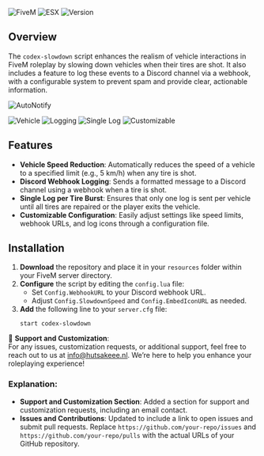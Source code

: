![FiveM](https://img.shields.io/badge/FiveM-%2300a3e0.svg?style=flat&logo=discord&logoColor=white) ![ESX](https://img.shields.io/badge/ESX-%231c1c1c.svg?style=flat&logo=steam&logoColor=white) ![Version](https://img.shields.io/badge/version-1.0.0-blue.svg?style=flat) 

## Overview

The `codex-slowdown` script enhances the realism of vehicle interactions in FiveM roleplay by slowing down vehicles when their tires are shot. It also includes a feature to log these events to a Discord channel via a webhook, with a configurable system to prevent spam and provide clear, actionable information.

<img src="https://i.imgur.com/uwFqQds.png" alt="AutoNotify">

![Vehicle](https://img.shields.io/badge/Feature-Vehicle%20Speed%20Reduction-green.svg?style=flat) ![Logging](https://img.shields.io/badge/Feature-Discord%20Webhook%20Logging-orange.svg?style=flat) ![Single Log](https://img.shields.io/badge/Feature-Single%20Log%20per%20Tire%20Burst-red.svg?style=flat) ![Customizable](https://img.shields.io/badge/Feature-Customizable%20Configuration-yellow.svg?style=flat)

## Features

- **Vehicle Speed Reduction**: Automatically reduces the speed of a vehicle to a specified limit (e.g., 5 km/h) when any tire is shot. 
- **Discord Webhook Logging**: Sends a formatted message to a Discord channel using a webhook when a tire is shot.
- **Single Log per Tire Burst**: Ensures that only one log is sent per vehicle until all tires are repaired or the player exits the vehicle.
- **Customizable Configuration**: Easily adjust settings like speed limits, webhook URLs, and log icons through a configuration file.

## Installation

1. **Download** the repository and place it in your `resources` folder within your FiveM server directory.
2. **Configure** the script by editing the `config.lua` file:
   - Set `Config.WebhookURL` to your Discord webhook URL.
   - Adjust `Config.SlowdownSpeed` and `Config.EmbedIconURL` as needed.
3. **Add** the following line to your `server.cfg` file:
   ```plaintext
   start codex-slowdown

📧 **Support and Customization**:<br>
For any issues, customization requests, or additional support, feel free to reach out to us at [info@hutsakeee.nl](mailto:info@hutsakeee.nl). We’re here to help you enhance your roleplaying experience!


### Explanation:

- **Support and Customization Section**: Added a section for support and customization requests, including an email contact.
- **Issues and Contributions**: Updated to include a link to open issues and submit pull requests. Replace `https://github.com/your-repo/issues` and `https://github.com/your-repo/pulls` with the actual URLs of your GitHub repository.
